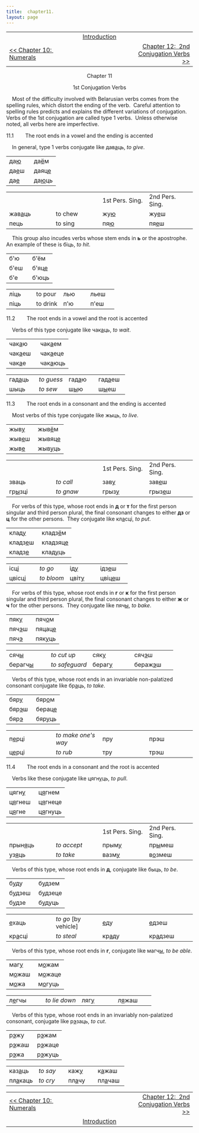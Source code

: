 ```yaml
---
title:  chapter11. 
layout: page
---
```



<table>
<colgroup>
<col style="width: 33%" />
<col style="width: 33%" />
<col style="width: 33%" />
</colgroup>
<tbody>
<tr class="odd">
<td><br />
</td>
<td style="text-align: center;"><a href="introduction.html">Introduction</a><br />
</td>
<td style="text-align: right;"><br />
</td>
</tr>
<tr class="even">
<td><a href="chapter10.html">&lt;&lt; Chapter 10:  Numerals</a><br />
</td>
<td style="text-align: center;"><br />
</td>
<td style="text-align: right;"><a href="chapter12.html">Chapter 12:  2nd Conjugation Verbs &gt;&gt;</a><br />
</td>
</tr>
</tbody>
</table>

  
  

<div style="text-align: center;">

Chapter 11  
  
1st Conjugation Verbs  

</div>

  
    Most of the difficulty involved with Belarusian verbs comes from the
spelling rules, which distort the ending of the verb.  Careful attention
to spelling rules predicts and explains the different variations of
conjugation.  Verbs of the 1st conjugation are called type 1 verbs. 
Unless otherwise noted, all verbs here are imperfective.  
  
11.1        The root ends in a vowel and the ending is accented  
  
    In general, type 1 verbs conjugate like
дав<span style="text-decoration: underline;">а</span>ць,
<span style="font-style: italic;">to give</span>.  
  

<table>
<colgroup>
<col style="width: 50%" />
<col style="width: 50%" />
</colgroup>
<tbody>
<tr class="odd">
<td>да<span style="text-decoration: underline;">ю</span><br />
</td>
<td>да<span style="text-decoration: underline;">ё</span>м<br />
</td>
</tr>
<tr class="even">
<td>да<span style="text-decoration: underline;">е</span>ш<br />
</td>
<td>даяц<span style="text-decoration: underline;">е</span><br />
</td>
</tr>
<tr class="odd">
<td>да<span style="text-decoration: underline;">е</span><br />
</td>
<td>да<span style="text-decoration: underline;">ю</span>ць<br />
</td>
</tr>
</tbody>
</table>

  

<table>
<colgroup>
<col style="width: 25%" />
<col style="width: 25%" />
<col style="width: 25%" />
<col style="width: 25%" />
</colgroup>
<tbody>
<tr class="odd">
<td><br />
</td>
<td><br />
</td>
<td>1st Pers. Sing.<br />
</td>
<td>2nd Pers. Sing.<br />
</td>
</tr>
<tr class="even">
<td>жав<span style="text-decoration: underline;">а</span>ць<br />
</td>
<td>to chew<br />
</td>
<td>жу<span style="text-decoration: underline;">ю</span><br />
</td>
<td>жу<span style="text-decoration: underline;">е</span>ш<br />
</td>
</tr>
<tr class="odd">
<td>пець<br />
</td>
<td>to sing<br />
</td>
<td>пя<span style="text-decoration: underline;">ю</span><br />
</td>
<td>пя<span style="text-decoration: underline;">е</span>ш<br />
</td>
</tr>
</tbody>
</table>

  
  
    This group also incudes verbs whose stem ends in
<span style="font-weight: bold;">ь</span> or the apostrophe.  An example
of these is біць, <span style="font-style: italic;">to hit</span>.  
  

<table>
<colgroup>
<col style="width: 50%" />
<col style="width: 50%" />
</colgroup>
<tbody>
<tr class="odd">
<td>б'ю<br />
</td>
<td>б'ём<br />
</td>
</tr>
<tr class="even">
<td>б'еш<br />
</td>
<td>б'яц<span style="text-decoration: underline;">е</span><br />
</td>
</tr>
<tr class="odd">
<td>б'е<br />
</td>
<td>б'юць<br />
</td>
</tr>
</tbody>
</table>

  

<table>
<colgroup>
<col style="width: 25%" />
<col style="width: 25%" />
<col style="width: 25%" />
<col style="width: 25%" />
</colgroup>
<tbody>
<tr class="odd">
<td>ліць<br />
</td>
<td>to pour<br />
</td>
<td>лью<br />
</td>
<td>льеш<br />
</td>
</tr>
<tr class="even">
<td>піць<br />
</td>
<td>to drink<br />
</td>
<td>п'ю<br />
</td>
<td>п'еш<br />
</td>
</tr>
</tbody>
</table>

  
  
11.2        The root ends in a vowel and the root is accented  
  
    Verbs of this type conjugate like
чак<span style="text-decoration: underline;">а</span>ць,
<span style="font-style: italic;">to wait</span>.  
  

<table>
<colgroup>
<col style="width: 50%" />
<col style="width: 50%" />
</colgroup>
<tbody>
<tr class="odd">
<td>чак<span style="text-decoration: underline;">а</span>ю<br />
</td>
<td>чак<span style="text-decoration: underline;">а</span>ем<br />
</td>
</tr>
<tr class="even">
<td>чак<span style="text-decoration: underline;">а</span>еш<br />
</td>
<td>чак<span style="text-decoration: underline;">а</span>еце<br />
</td>
</tr>
<tr class="odd">
<td>чак<span style="text-decoration: underline;">а</span>е<br />
</td>
<td>чак<span style="text-decoration: underline;">а</span>юць<br />
</td>
</tr>
</tbody>
</table>

  

<table>
<colgroup>
<col style="width: 25%" />
<col style="width: 25%" />
<col style="width: 25%" />
<col style="width: 25%" />
</colgroup>
<tbody>
<tr class="odd">
<td>гад<span style="text-decoration: underline;">а</span>ць<br />
</td>
<td><span style="font-style: italic;">to guess</span><br />
</td>
<td>гад<span style="text-decoration: underline;">а</span>ю<br />
</td>
<td>гад<span style="text-decoration: underline;">а</span>еш<br />
</td>
</tr>
<tr class="even">
<td>шыць<br />
</td>
<td><span style="font-style: italic;">to sew</span><br />
</td>
<td>ш<span style="text-decoration: underline;">ы</span>ю<br />
</td>
<td>ш<span style="text-decoration: underline;">ы</span>еш<br />
</td>
</tr>
</tbody>
</table>

  
  
11.3        The root ends in a consonant and the ending is accented  
  
    Most verbs of this type conjugate like жыць,
<span style="font-style: italic;">to live</span>.  
  

<table>
<colgroup>
<col style="width: 50%" />
<col style="width: 50%" />
</colgroup>
<tbody>
<tr class="odd">
<td>жыв<span style="text-decoration: underline;">у</span><br />
</td>
<td>жыв<span style="text-decoration: underline;">ё</span>м<br />
</td>
</tr>
<tr class="even">
<td>жыв<span style="text-decoration: underline;">е</span>ш<br />
</td>
<td>жывяц<span style="text-decoration: underline;">е</span><br />
</td>
</tr>
<tr class="odd">
<td>жыв<span style="text-decoration: underline;">е</span><br />
</td>
<td>жыв<span style="text-decoration: underline;">у</span>ць<br />
</td>
</tr>
</tbody>
</table>

  

<table>
<colgroup>
<col style="width: 25%" />
<col style="width: 25%" />
<col style="width: 25%" />
<col style="width: 25%" />
</colgroup>
<tbody>
<tr class="odd">
<td><br />
</td>
<td><br />
</td>
<td>1st Pers. Sing.<br />
</td>
<td>2nd Pers. Sing.<br />
</td>
</tr>
<tr class="even">
<td>зваць<br />
</td>
<td><span style="font-style: italic;">to call</span><br />
</td>
<td>зав<span style="text-decoration: underline;">у</span><br />
</td>
<td>зав<span style="text-decoration: underline;">е</span>ш<br />
</td>
</tr>
<tr class="odd">
<td>гр<span style="text-decoration: underline;">ы</span>зці<br />
</td>
<td><span style="font-style: italic;">to gnaw</span><br />
</td>
<td>грыз<span style="text-decoration: underline;">у</span><br />
</td>
<td>грыз<span style="text-decoration: underline;">е</span>ш<br />
</td>
</tr>
</tbody>
</table>

  
  
    For verbs of this type, whose root ends in
<span style="font-weight: bold;">д</span> or
<span style="font-weight: bold;">т</span> for the first person singular
and third person plural, the final consonant changes to either
<span style="font-weight: bold;">дз</span> or
<span style="font-weight: bold;">ц</span> for the other persons.  They
conjugate like кл<span style="text-decoration: underline;">а</span>сці,
<span style="font-style: italic;">to put</span>.  
  

<table>
<colgroup>
<col style="width: 50%" />
<col style="width: 50%" />
</colgroup>
<tbody>
<tr class="odd">
<td>клад<span style="text-decoration: underline;">у</span><br />
</td>
<td>кладз<span style="text-decoration: underline;">ё</span>м<br />
</td>
</tr>
<tr class="even">
<td>кладз<span style="text-decoration: underline;">е</span>ш<br />
</td>
<td>кладзяц<span style="text-decoration: underline;">е</span><br />
</td>
</tr>
<tr class="odd">
<td>кладз<span style="text-decoration: underline;">е</span><br />
</td>
<td>клад<span style="text-decoration: underline;">у</span>ць<br />
</td>
</tr>
</tbody>
</table>

  

<table>
<colgroup>
<col style="width: 25%" />
<col style="width: 25%" />
<col style="width: 25%" />
<col style="width: 25%" />
</colgroup>
<tbody>
<tr class="odd">
<td>ісц<span style="text-decoration: underline;">і</span><br />
</td>
<td><span style="font-style: italic;">to go</span><br />
</td>
<td>ід<span style="text-decoration: underline;">у</span><br />
</td>
<td>ідз<span style="text-decoration: underline;">е</span>ш<br />
</td>
</tr>
<tr class="even">
<td>цвісц<span style="text-decoration: underline;">і</span><br />
</td>
<td><span style="font-style: italic;">to bloom</span><br />
</td>
<td>цвіт<span style="text-decoration: underline;">у</span><br />
</td>
<td>цвіц<span style="text-decoration: underline;">е</span>ш<br />
</td>
</tr>
</tbody>
</table>

  
  
    For verbs of this type, whose root ends in
<span style="font-weight: bold;">г</span> or
<span style="font-weight: bold;">к</span> for the first person singular
and third person plural, the final consonant changes to either
<span style="font-weight: bold;">ж</span> or
<span style="font-weight: bold;">ч</span> for the other persons.  They
conjugate like пяч<span style="text-decoration: underline;">ы</span>,
<span style="font-style: italic;">to bake</span>.  
  

<table>
<colgroup>
<col style="width: 50%" />
<col style="width: 50%" />
</colgroup>
<tbody>
<tr class="odd">
<td>пяк<span style="text-decoration: underline;">у</span><br />
</td>
<td>пяч<span style="text-decoration: underline;">о</span>м<br />
</td>
</tr>
<tr class="even">
<td>пяч<span style="text-decoration: underline;">э</span>ш<br />
</td>
<td>пяцац<span style="text-decoration: underline;">е</span><br />
</td>
</tr>
<tr class="odd">
<td>пяч<span style="text-decoration: underline;">э</span><br />
</td>
<td>пяк<span style="text-decoration: underline;">у</span>ць<br />
</td>
</tr>
</tbody>
</table>

  

<table>
<colgroup>
<col style="width: 25%" />
<col style="width: 25%" />
<col style="width: 25%" />
<col style="width: 25%" />
</colgroup>
<tbody>
<tr class="odd">
<td>сяч<span style="text-decoration: underline;">ы</span><br />
</td>
<td><span style="font-style: italic;">to cut up</span><br />
</td>
<td>сяк<span style="text-decoration: underline;">у</span><br />
</td>
<td>сяч<span style="text-decoration: underline;">э</span>ш<br />
</td>
</tr>
<tr class="even">
<td>берагч<span style="text-decoration: underline;">ы</span><br />
</td>
<td><span style="font-style: italic;">to safeguard</span><br />
</td>
<td>бераг<span style="text-decoration: underline;">у</span><br />
</td>
<td>бераж<span style="text-decoration: underline;">э</span>ш<br />
</td>
</tr>
</tbody>
</table>

  
  
    Verbs of this type, whose root ends in an invariable non-palatized
consonant conjugate like
бр<span style="text-decoration: underline;">а</span>ць,
<span style="font-style: italic;">to take</span>.  
  

<table>
<colgroup>
<col style="width: 50%" />
<col style="width: 50%" />
</colgroup>
<tbody>
<tr class="odd">
<td>бяр<span style="text-decoration: underline;">у</span><br />
</td>
<td>бяр<span style="text-decoration: underline;">о</span>м<br />
</td>
</tr>
<tr class="even">
<td>бяр<span style="text-decoration: underline;">э</span>ш<br />
</td>
<td>берац<span style="text-decoration: underline;">е</span><br />
</td>
</tr>
<tr class="odd">
<td>бяр<span style="text-decoration: underline;">э</span><br />
</td>
<td>бяр<span style="text-decoration: underline;">у</span>ць<br />
</td>
</tr>
</tbody>
</table>

  

<table>
<colgroup>
<col style="width: 25%" />
<col style="width: 25%" />
<col style="width: 25%" />
<col style="width: 25%" />
</colgroup>
<tbody>
<tr class="odd">
<td>п<span style="text-decoration: underline;">е</span>рці<br />
</td>
<td><span style="font-style: italic;">to make one's way</span><br />
</td>
<td>пру<br />
</td>
<td>прэш<br />
</td>
</tr>
<tr class="even">
<td>ц<span style="text-decoration: underline;">е</span>рці<br />
</td>
<td><span style="font-style: italic;">to rub</span><br />
</td>
<td>тру<br />
</td>
<td>трэш<br />
</td>
</tr>
</tbody>
</table>

  
  
11.4        The root ends in a consonant and the root is accented  
  
    Verbs like these conjugate like
цягн<span style="text-decoration: underline;">у</span>ць,
<span style="font-style: italic;">to pull</span>.  
  

<table>
<colgroup>
<col style="width: 50%" />
<col style="width: 50%" />
</colgroup>
<tbody>
<tr class="odd">
<td>цягн<span style="text-decoration: underline;">у</span><br />
</td>
<td>ц<span style="text-decoration: underline;">я</span>гнем<br />
</td>
</tr>
<tr class="even">
<td>ц<span style="text-decoration: underline;">я</span>гнеш<br />
</td>
<td>ц<span style="text-decoration: underline;">я</span>гнеце<br />
</td>
</tr>
<tr class="odd">
<td>ц<span style="text-decoration: underline;">я</span>гне<br />
</td>
<td>ц<span style="text-decoration: underline;">я</span>гнуць<br />
</td>
</tr>
</tbody>
</table>

  

<table>
<colgroup>
<col style="width: 25%" />
<col style="width: 25%" />
<col style="width: 25%" />
<col style="width: 25%" />
</colgroup>
<tbody>
<tr class="odd">
<td><br />
</td>
<td><br />
</td>
<td>1st Pers. Sing.<br />
</td>
<td>2nd Pers. Sing.<br />
</td>
</tr>
<tr class="even">
<td>прын<span style="text-decoration: underline;">я</span>ць<br />
</td>
<td><span style="font-style: italic;">to accept</span><br />
</td>
<td>прым<span style="text-decoration: underline;">у</span><br />
</td>
<td>пр<span style="text-decoration: underline;">ы</span>меш<br />
</td>
</tr>
<tr class="odd">
<td>уз<span style="text-decoration: underline;">я</span>ць<br />
</td>
<td><span style="font-style: italic;">to take</span><br />
</td>
<td>вазм<span style="text-decoration: underline;">у</span><br />
</td>
<td>в<span style="text-decoration: underline;">о</span>змеш<br />
</td>
</tr>
</tbody>
</table>

  
  
    Verbs of this type, whose root ends in
<span style="font-weight: bold;">д</span>, conjugate like быць,
<span style="font-style: italic;">to be</span>.  
  
  

<table>
<colgroup>
<col style="width: 50%" />
<col style="width: 50%" />
</colgroup>
<tbody>
<tr class="odd">
<td>б<span style="text-decoration: underline;">у</span>ду<br />
</td>
<td>б<span style="text-decoration: underline;">у</span>дзем<br />
</td>
</tr>
<tr class="even">
<td>б<span style="text-decoration: underline;">у</span>дзеш<br />
</td>
<td>б<span style="text-decoration: underline;">у</span>дзеце<br />
</td>
</tr>
<tr class="odd">
<td>б<span style="text-decoration: underline;">у</span>дзе<br />
</td>
<td>б<span style="text-decoration: underline;">у</span>дуць<br />
</td>
</tr>
</tbody>
</table>

  

<table>
<colgroup>
<col style="width: 25%" />
<col style="width: 25%" />
<col style="width: 25%" />
<col style="width: 25%" />
</colgroup>
<tbody>
<tr class="odd">
<td><span style="text-decoration: underline;">е</span>хаць<br />
</td>
<td><span style="font-style: italic;">to go</span> [by vehicle]<br />
</td>
<td><span style="text-decoration: underline;">е</span>ду<br />
</td>
<td><span style="text-decoration: underline;">е</span>дзеш<br />
</td>
</tr>
<tr class="even">
<td>кр<span style="text-decoration: underline;">а</span>сці<br />
</td>
<td><span style="font-style: italic;">to steal</span><br />
</td>
<td>кр<span style="text-decoration: underline;">а</span>ду<br />
</td>
<td>кр<span style="text-decoration: underline;">а</span>дзеш<br />
</td>
</tr>
</tbody>
</table>

  
  
    Verbs of this type, whose root ends in
<span style="font-weight: bold;">г</span>, conjugate like
магч<span style="text-decoration: underline;">ы</span>,
<span style="font-style: italic;">to be able</span>.  
  
  

<table>
<colgroup>
<col style="width: 50%" />
<col style="width: 50%" />
</colgroup>
<tbody>
<tr class="odd">
<td>маг<span style="text-decoration: underline;">у</span><br />
</td>
<td>м<span style="text-decoration: underline;">о</span>жам<br />
</td>
</tr>
<tr class="even">
<td>м<span style="text-decoration: underline;">о</span>жаш<br />
</td>
<td>м<span style="text-decoration: underline;">о</span>жаце<br />
</td>
</tr>
<tr class="odd">
<td>м<span style="text-decoration: underline;">о</span>жа<br />
</td>
<td>м<span style="text-decoration: underline;">о</span>гуць<br />
</td>
</tr>
</tbody>
</table>

  

<table>
<colgroup>
<col style="width: 25%" />
<col style="width: 25%" />
<col style="width: 25%" />
<col style="width: 25%" />
</colgroup>
<tbody>
<tr class="odd">
<td>л<span style="text-decoration: underline;">е</span>гчы<br />
</td>
<td><span style="font-style: italic;">to lie down</span><br />
</td>
<td>ляг<span style="text-decoration: underline;">у</span><br />
</td>
<td>л<span style="text-decoration: underline;">я</span>жаш<br />
</td>
</tr>
</tbody>
</table>

  
  
    Verbs of this type, whose root ends in an invariably non-palatized
consonant, conjugate like
р<span style="text-decoration: underline;">э</span>заць,
<span style="font-style: italic;">to cut</span>.  
  
  

<table>
<colgroup>
<col style="width: 50%" />
<col style="width: 50%" />
</colgroup>
<tbody>
<tr class="odd">
<td>р<span style="text-decoration: underline;">э</span>жу<br />
</td>
<td>р<span style="text-decoration: underline;">э</span>жам<br />
</td>
</tr>
<tr class="even">
<td>р<span style="text-decoration: underline;">э</span>жаш<br />
</td>
<td>р<span style="text-decoration: underline;">э</span>жаце<br />
</td>
</tr>
<tr class="odd">
<td>р<span style="text-decoration: underline;">э</span>жа<br />
</td>
<td>р<span style="text-decoration: underline;">э</span>жуць<br />
</td>
</tr>
</tbody>
</table>

  

<table>
<colgroup>
<col style="width: 25%" />
<col style="width: 25%" />
<col style="width: 25%" />
<col style="width: 25%" />
</colgroup>
<tbody>
<tr class="odd">
<td>каз<span style="text-decoration: underline;">а</span>ць<br />
</td>
<td><span style="font-style: italic;">to say</span><br />
</td>
<td>каж<span style="text-decoration: underline;">у</span><br />
</td>
<td>к<span style="text-decoration: underline;">а</span>жаш<br />
</td>
</tr>
<tr class="even">
<td>пл<span style="text-decoration: underline;">а</span>каць<br />
</td>
<td><span style="font-style: italic;">to cry</span><br />
</td>
<td>пл<span style="text-decoration: underline;">а</span>чу<br />
</td>
<td>пл<span style="text-decoration: underline;">а</span>чаш<br />
</td>
</tr>
</tbody>
</table>

  
  

<table>
<colgroup>
<col style="width: 33%" />
<col style="width: 33%" />
<col style="width: 33%" />
</colgroup>
<tbody>
<tr class="odd">
<td><a href="chapter10.html">&lt;&lt; Chapter 10:  Numerals</a><br />
</td>
<td style="text-align: center;"><br />
</td>
<td style="text-align: right;"><a href="chapter12.html">Chapter 12:  2nd Conjugation Verbs &gt;&gt;</a><br />
</td>
</tr>
<tr class="even">
<td><br />
</td>
<td style="text-align: center;"><a href="introduction.html">Introduction</a><br />
</td>
<td style="text-align: right;"><br />
</td>
</tr>
</tbody>
</table>

  
  
  

